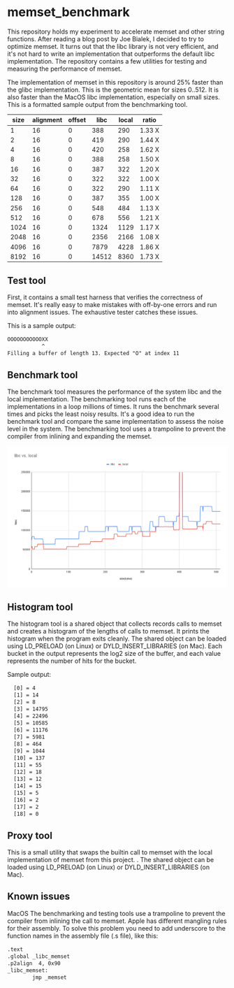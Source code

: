 # memset_benchmark

This repository holds my experiment to accelerate memset and other string
functions. After reading a blog post by Joe Bialek, I decided to try to optimize
memset. It turns out that the libc library is not very efficient, and it's not
hard to write an implementation that outperforms the default libc
implementation. The repository contains a few utilities for testing and measuring the
performance of memset.

The implementation of memset in this repository is around 25% faster than the
glibc implementation.  This is the geometric mean for sizes 0..512. It is also
faster than the MacOS libc implementation, especially on small sizes. This is a
formatted sample output from the benchmarking tool.

|size| alignment| offset| libc| local| ratio|
|----|----------|-------|-----|------|------|
|1| 16| 0|   388| 290| 1.33 X|
|2| 16| 0|   419| 290| 1.44 X|
|4| 16| 0|   420| 258| 1.62 X|
|8| 16| 0|   388| 258| 1.50 X|
|16| 16| 0|  387| 322| 1.20 X|
|32| 16| 0|  322| 322| 1.00 X|
|64| 16| 0|  322| 290| 1.11 X|
|128| 16| 0| 387| 355| 1.00 X|
|256| 16| 0| 548| 484| 1.13 X|
|512| 16| 0| 678| 556| 1.21 X|
|1024| 16| 0| 1324| 1129| 1.17 X|
|2048| 16| 0| 2356| 2166| 1.08 X|
|4096| 16| 0| 7879| 4228| 1.86 X|
|8192| 16| 0|14512| 8360| 1.73 X|

## Test tool

First, it contains a small test harness that verifies the
correctness of memset. It's really easy to make mistakes with off-by-one errors
and run into alignment issues. The exhaustive tester catches these issues.

This is a sample output:
```
OOOOOOOOOOOXX
           ^
Filling a buffer of length 13. Expected "O" at index 11
```

## Benchmark tool

The benchmark tool measures the performance of the system libc and the local
implementation. The benchmarking tool runs each of the implementations in a loop
millions of times. It runs the benchmark several times and picks the least noisy
results. It's a good idea to run the benchmark tool and compare the same
implementation to assess the noise level in the system. The benchmarking tool
uses a trampoline to prevent the compiler from inlining and expanding the
memset.

![Benchmark](docs/bench.png)

## Histogram tool

The histogram tool is a shared object that collects records calls to memset and
creates a histogram of the lengths of calls to memset. It prints the histogram
when the program exits cleanly. The shared object can be loaded using
LD\_PRELOAD (on Linux) or DYLD\_INSERT\_LIBRARIES (on Mac). Each bucket in the
output represents the log2 size of the buffer, and each value represents the
number of hits for the bucket.

Sample output:
```
  [0] = 4
  [1] = 14
  [2] = 8
  [3] = 14795
  [4] = 22496
  [5] = 10585
  [6] = 11176
  [7] = 5981
  [8] = 464
  [9] = 1044
  [10] = 137
  [11] = 55
  [12] = 18
  [13] = 12
  [14] = 15
  [15] = 5
  [16] = 2
  [17] = 2
  [18] = 0
  ```

## Proxy tool

This is a small utility that swaps the builtin call to memset with the local
implementation of memset from this project. .  The shared object can be loaded
using LD\_PRELOAD (on Linux) or DYLD\_INSERT\_LIBRARIES (on Mac).

## Known issues

MacOS The benchmarking and testing tools use a trampoline to prevent the
compiler from inlining the call to memset. Apple has different mangling rules
for their assembly. To solve this problem you need to add underscore to the
function names in the assembly file (.s file), like this:

```
.text
.global _libc_memset
.p2align  4, 0x90
_libc_memset:
        jmp _memset
```


